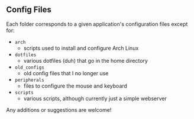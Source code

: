 ## Config Files

Each folder corresponds to a given application's configuration files except for:

* `arch`
    * scripts used to install and configure Arch Linux
* `dotfiles`
    * various dotfiles (duh) that go in the home directory
* `old_configs`
    * old config files that I no longer use
* `peripherals`
    * files to configure the mouse and keyboard
* `scripts`
    * various scripts, although currently just a simple webserver

Any additions or suggestions are welcome!
